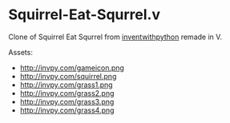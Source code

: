 # Squirrel-Eat-Squrrel.v

Clone of Squirrel Eat Squrrel from [inventwithpython](https://inventwithpython.com/pygame/chapter8.html) remade in V.

Assets:
- http://invpy.com/gameicon.png
- http://invpy.com/squirrel.png
- http://invpy.com/grass1.png
- http://invpy.com/grass2.png
- http://invpy.com/grass3.png
- http://invpy.com/grass4.png